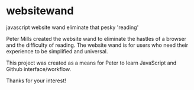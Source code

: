 # websitewand
javascript website wand
eliminate that pesky 'reading'

Peter Mills created the website wand to eliminate the hastles of a browser and the difficulty of reading. The website wand is for users who need their experience to be simplified and universal.

This project was created as a means for Peter to learn JavaScript and Github interface/workflow.

Thanks for your interest!
